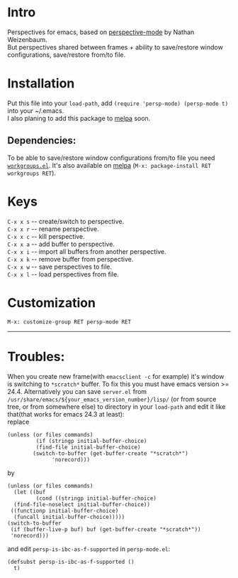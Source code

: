 # Intro
Perspectives for emacs, based on [perspective-mode](http://github.com/nex3/perspective-el) by Nathan Weizenbaum.  
But perspectives shared between frames \+ ability to save/restore window configurations, save/restore from/to file.  

# Installation
Put this file into your `load-path`,
add `(require 'persp-mode) (persp-mode t)` into your ~/.emacs.  
I also planing to add this package to [melpa](https://github.com/milkypostman/melpa) soon.  

## Dependencies:
To be able to save/restore window configurations from/to file you need [`workgroups.el`](https://github.com/tlh/workgroups.el).
It's also available on [melpa](https://github.com/milkypostman/melpa) (`M-x: package-install RET workgroups RET`).  

# Keys
`C-x x s` -- create/switch to perspective.  
`C-x x r` -- rename perspective.  
`C-x x c` -- kill perspective.  
`C-x x a` -- add buffer to perspective.  
`C-x x i` -- import all buffers from another perspective.  
`C-x x k` -- remove buffer from perspective.  
`C-x x w` -- save perspectives to file.  
`C-x x l` -- load perspectives from file.  

# Customization
`M-x: customize-group RET persp-mode RET`  

---

# Troubles:
When you create new frame(with `emacsclient -c` for example)
it's window is switching to `*scratch*` buffer. To fix this you must have emacs version >= 24.4.
Alternatively you can save `server.el` from `/usr/share/emacs/${your_emacs_version_number}/lisp/`
(or from source tree, or from somewhere else) to directory in your `load-path` and edit it like that(that works for emacs 24.3 at least):  
replace  

    (unless (or files commands)
             (if (stringp initial-buffer-choice)
             (find-file initial-buffer-choice)
           	(switch-to-buffer (get-buffer-create "*scratch*")
           		  'norecord)))

by  

    (unless (or files commands)
      (let ((buf
        	 (cond ((stringp initial-buffer-choice)
      (find-file-noselect initial-buffer-choice))
     ((functionp initial-buffer-choice)
      (funcall initial-buffer-choice)))))
    (switch-to-buffer
     (if (buffer-live-p buf) buf (get-buffer-create "*scratch*"))
     'norecord)))

and edit `persp-is-ibc-as-f-supported` in `persp-mode.el`:  

    (defsubst persp-is-ibc-as-f-supported ()
      t)
